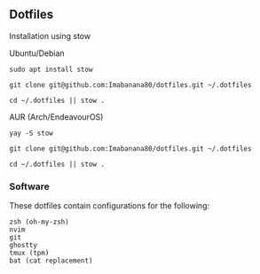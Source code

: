 ## Dotfiles
Installation using stow

Ubuntu/Debian
```
sudo apt install stow
```
```
git clone git@github.com:Imabanana80/dotfiles.git ~/.dotfiles
```
```
cd ~/.dotfiles || stow .
```

AUR (Arch/EndeavourOS)
```
yay -S stow
```
```
git clone git@github.com:Imabanana80/dotfiles.git ~/.dotfiles
```
```
cd ~/.dotfiles || stow .
```


### Software
These dotfiles contain configurations for the following:
```
zsh (oh-my-zsh)
nvim 
git
ghostty
tmux (tpm)
bat (cat replacement)
```
